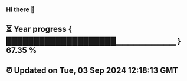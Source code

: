 ### Hi there 👋
⏳ Year progress { ████████████████████▁▁▁▁▁▁▁▁▁▁ } 67.35 %
---
⏰ Updated on Tue, 03 Sep 2024 12:18:13 GMT
---
